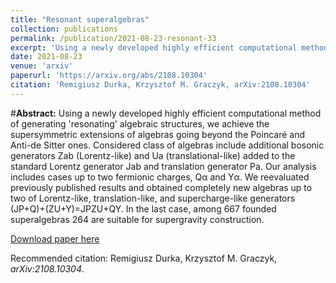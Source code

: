 ```yaml
---
title: "Resonant superalgebras"
collection: publications
permalink: /publication/2021-08-23-resonant-33
excerpt: 'Using a newly developed highly efficient computational method of generating 'resonating' algebraic structures, we achieve the supersymmetric extensions of algebras going beyond the Poincaré and Anti-de Sitter ones. Considered class of algebras include additional bosonic generators Zab (Lorentz-like) and Ua (translational-like) added to the standard Lorentz generator Jab and translation generator Pa. Our analysis includes cases up to two fermionic charges, Qα and Yα. We reevaluated previously published results and obtained completely new algebras up to two of Lorentz-like, translation-like, and supercharge-like generators (JP+Q)+(ZU+Y)=JPZU+QY. In the last case, among 667 founded superalgebras 264 are suitable for supergravity construction.'
date: 2021-08-23
venue: 'arxiv'
paperurl: 'https://arxiv.org/abs/2108.10304'
citation: 'Remigiusz Durka, Krzysztof M. Graczyk, arXiv:2108.10304'
---
```

#__Abstract:__ Using a newly developed highly efficient computational method of generating 'resonating' algebraic structures, we achieve the supersymmetric extensions of algebras going beyond the Poincaré and Anti-de Sitter ones. Considered class of algebras include additional bosonic generators Zab (Lorentz-like) and Ua (translational-like) added to the standard Lorentz generator Jab and translation generator Pa. Our analysis includes cases up to two fermionic charges, Qα and Yα. We reevaluated previously published results and obtained completely new algebras up to two of Lorentz-like, translation-like, and supercharge-like generators (JP+Q)+(ZU+Y)=JPZU+QY. In the last case, among 667 founded superalgebras 264 are suitable for supergravity construction.

[Download paper here](https://arxiv.org/pdf/2108.10304)

Recommended citation: Remigiusz Durka, Krzysztof M. Graczyk, <i>arXiv:2108.10304</i>.
